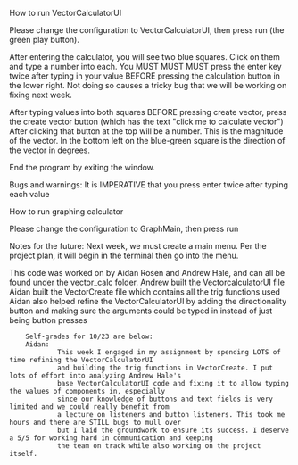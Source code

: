 How to run VectorCalculatorUI

Please change the configuration to VectorCalculatorUI, then press run (the green play button). 

After entering the calculator, you will see two blue squares. Click on them and type a number into each. 
You MUST MUST MUST press the enter key twice after typing in your value BEFORE pressing the calculation button in 
the lower right. Not doing so causes a tricky bug that we will be working on fixing next week. 

After typing values into both squares BEFORE pressing create vector, press the create vector button (which has the 
text "click me to calculate vector")
After clicking that button at the top will be a number. This is the magnitude of the vector. 
In the bottom left on the blue-green square is the direction of the vector in degrees. 

End the program by exiting the window. 

Bugs and warnings: It is IMPERATIVE that you press enter twice after typing each value 


How to run graphing calculator

Please change the configuration to GraphMain, then press run 




Notes for the future:
    Next week, we must create a main menu. Per the project plan, it will begin in the terminal then go into the menu. 

This code was worked on by Aidan Rosen and Andrew Hale, and can all be found under the vector_calc folder. 
        Andrew built the VectorcalculatorUI file
        Aidan built the VectorCreate file which contains all the trig functions used
        Aidan also helped refine the VectorCalculatorUI by adding the directionality button and making sure the 
        arguments could be typed in instead of just being button presses 
        
        Self-grades for 10/23 are below:
        Aidan:
                This week I engaged in my assignment by spending LOTS of time refining the VectorCalculatorUI
                and building the trig functions in VectorCreate. I put lots of effort into analyzing Andrew Hale's 
                base VectorCalculatorUI code and fixing it to allow typing the values of components in, especially
                since our knowledge of buttons and text fields is very limited and we could really benefit from 
                a lecture on listeners and button listeners. This took me hours and there are STILL bugs to mull over 
                but I laid the groundwork to ensure its success. I deserve a 5/5 for working hard in communication and keeping 
                the team on track while also working on the project itself.  
                
                
        